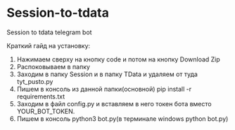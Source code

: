 # Session-to-tdata
Session to tdata telegram bot

Краткий гайд на установку:
1. Нажимаем сверху на кнопку code и потом на кнопку Download Zip
2. Распоковываем в папку
3. Заходим в папку Session и в папку TData и удаляем от туда tyt_pusto.py
4. Пишем в консоль из данной папки(основной) pip install -r requirements.txt
5. Заходим в файл config.py и вставляем в него токен бота вместо YOUR_BOT_TOKEN.
6. Пишем в консоль python3 bot.py(в терминале windows python bot.py)
